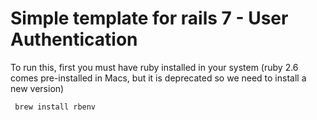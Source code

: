 # Simple template for rails 7 - User Authentication

To run this, first you must have ruby installed in your system (ruby 2.6 comes pre-installed in Macs, but it is deprecated so
we need to install a new version)

<code> brew install rbenv </code>
